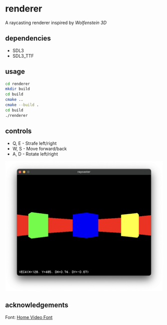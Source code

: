 # renderer

A raycasting renderer inspired by _Wolfenstein 3D_

## dependencies

- SDL3
- SDL3_TTF

## usage

```bash
cd renderer
mkdir build
cd build
cmake ..
cmake --build .
cd build
./renderer
```

## controls

- Q, E - Strafe left/right
- W, S - Move forward/back
- A, D - Rotate left/right

![raycast demo](assets/img/demo.png)

## acknowledgements

Font: [Home Video Font](https://ggbot.itch.io/home-video-font)
